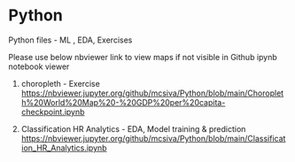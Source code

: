 # Python
Python files - ML , EDA, Exercises

Please use below nbviewer link to view maps if not visible in Github ipynb notebook viewer
1. choropleth - Exercise
https://nbviewer.jupyter.org/github/mcsiva/Python/blob/main/Choropleth%20World%20Map%20-%20GDP%20per%20capita-checkpoint.ipynb

2. Classification HR Analytics - EDA, Model training & prediction
https://nbviewer.jupyter.org/github/mcsiva/Python/blob/main/Classification_HR_Analytics.ipynb
